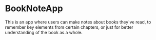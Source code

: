 # BookNoteApp

This is an app where users can make notes about books they've read, to remember key elements from certain chapters,
or just for better understanding of the book as a whole.
